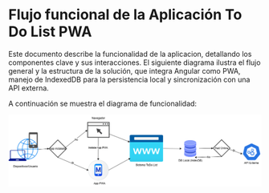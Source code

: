 # Flujo funcional de la Aplicación To Do List PWA

Este documento describe la funcionalidad de la aplicacion, detallando los componentes clave y sus interacciones. El siguiente diagrama ilustra el flujo general y la estructura de la solución, que integra Angular como PWA, manejo de IndexedDB para la persistencia local y sincronización con una API externa.

A continuación se muestra el diagrama de funcionalidad:

![Diagrama de Funcionalidad](img/diagrama-funcionalidad.png)